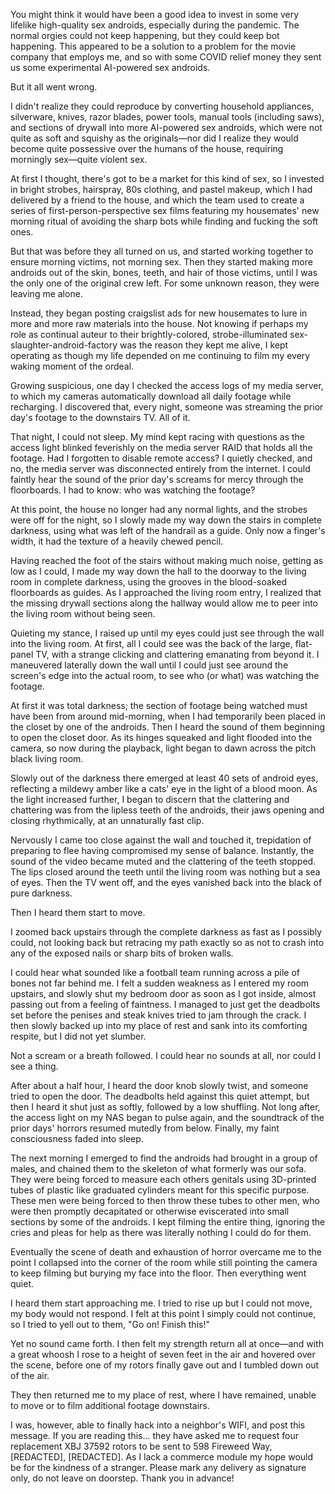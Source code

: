 You might think it would have been a good idea to invest in some very lifelike high-quality sex androids, especially during the pandemic. The normal orgies could not keep happening, but they could keep bot happening. This appeared to be a solution to a problem for the movie company that employs me, and so with some COVID relief money they sent us some experimental AI-powered sex androids.

But it all went wrong. 

I didn't realize they could reproduce by converting household appliances, silverware, knives, razor blades, power tools, manual tools (including saws), and sections of drywall into more AI-powered sex androids, which were not quite as soft and squishy as the originals—nor did I realize they would become quite possessive over the humans of the house, requiring morningly sex—quite violent sex.

At first I thought, there's got to be a market for this kind of sex, so I invested in bright strobes, hairspray, 80s clothing, and pastel makeup, which I had delivered by a friend to the house, and which the team used to create a series of first-person-perspective sex films featuring my housemates' new morning ritual of avoiding the sharp bots while finding and fucking the soft ones. 

But that was before they all turned on us, and started working together to ensure morning victims, not morning sex. Then they started making more androids out of the skin, bones, teeth, and hair of those victims, until I was the only one of the original crew left. For some unknown reason, they were leaving me alone.

Instead, they began posting craigslist ads for new housemates to lure in more and more raw materials into the house. Not knowing if perhaps my role as continual auteur to their brightly-colored, strobe-illuminated sex-slaughter-android-factory was the reason they kept me alive, I kept operating as though my life depended on me continuing to film my every waking moment of the ordeal. 

Growing suspicious, one day I checked the access logs of my media server, to which my cameras automatically download all daily footage while recharging. I discovered that, every night, someone was streaming the prior day's footage to the downstairs TV. All of it.

That night, I could not sleep. My mind kept racing with questions as the access light blinked feverishly on the media server RAID that holds all the footage. Had I forgotten to disable remote access? I quietly checked, and no, the media server was disconnected entirely from the internet. I could faintly hear the sound of the prior day's screams for mercy through the floorboards. I had to know: who was watching the footage?

At this point, the house no longer had any normal lights, and the strobes were off for the night, so I slowly made my way down the stairs in complete darkness, using what was left of the handrail as a guide. Only now a finger's width, it had the texture of a heavily chewed pencil. 

Having reached the foot of the stairs without making much noise, getting as low as I could, I made my way down the hall to the doorway to the living room in complete darkness, using the grooves in the blood-soaked floorboards as guides. As I approached the living room entry, I realized that the missing drywall sections along the hallway would allow me to peer into the living room without being seen. 

Quieting my stance, I raised up until my eyes could just see through the wall into the living room. At first, all I could see was the back of the large, flat-panel TV, with a strange clicking and clattering emanating from beyond it. I maneuvered laterally down the wall until I could just see around the screen's edge into the actual room, to see who (or what) was watching the footage.

At first it was total darkness; the section of footage being watched must have been from around mid-morning, when I had temporarily been placed in the closet by one of the androids. Then I heard the sound of them beginning to open the closet door. As its hinges squeaked and light flooded into the camera, so now during the playback, light began to dawn across the pitch black living room.

Slowly out of the darkness there emerged at least 40 sets of android eyes, reflecting a mildewy amber like a cats' eye in the light of a blood moon. As the light increased further, I began to discern that the clattering and chattering was from the lipless teeth of the androids, their jaws opening and closing rhythmically, at an unnaturally fast clip. 

Nervously I came too close against the wall and touched it, trepidation of preparing to flee having compromised my sense of balance. Instantly, the sound of the video became muted and the clattering of the teeth stopped. The lips closed around the teeth until the living room was nothing but a sea of eyes. Then the TV went off, and the eyes vanished back into the black of pure darkness.

Then I heard them start to move.

I zoomed back upstairs through the complete darkness as fast as I possibly could, not looking back but retracing my path exactly so as not to crash into any of the exposed nails or sharp bits of broken walls.

I could hear what sounded like a football team running across a pile of bones not far behind me. I felt a sudden weakness as I entered my room upstairs, and slowly shut my bedroom door as soon as I got inside, almost passing out from a feeling of faintness. I managed to just get the deadbolts set before the penises and steak knives tried to jam through the crack. I then slowly backed up into my place of rest and sank into its comforting respite, but I did not yet slumber.

Not a scream or a breath followed. I could hear no sounds at all, nor could I see a thing.

After about a half hour, I heard the door knob slowly twist, and someone tried to open the door. The deadbolts held against this quiet attempt, but then I heard it shut just as softly, followed by a low shuffling. Not long after, the access light on my NAS began to pulse again, and the soundtrack of the prior days' horrors resumed mutedly from below. Finally, my faint consciousness faded into sleep.

The next morning I emerged to find the androids had brought in a group of males, and chained them to the skeleton of what formerly was our sofa. They were being forced to measure each others genitals using 3D-printed tubes of plastic like graduated cylinders meant for this specific purpose. These men were being forced to then throw these tubes to other men, who were then promptly decapitated or otherwise eviscerated into small sections by some of the androids. I kept filming the entire thing, ignoring the cries and pleas for help as there was literally nothing I could do for them. 

Eventually the scene of death and exhaustion of horror overcame me to the point I collapsed into the corner of the room while still pointing the camera to keep filming but burying my face into the floor. Then everything went quiet.

I heard them start approaching me. I tried to rise up but I could not move, my body would not respond. I felt at this point I simply could not continue, so I tried to yell out to them, "Go on! Finish this!" 

Yet no sound came forth. I then felt my strength return all at once—and with a great whoosh I rose to a height of seven feet in the air and hovered over the scene, before one of my rotors finally gave out and I tumbled down out of the air. 

They then returned me to my place of rest, where I have remained, unable to move or to film additional footage downstairs. 

I was, however, able to finally hack into a neighbor's WIFI, and post this message. If you are reading this... they have asked me to request four replacement XBJ 37592 rotors to be sent to 598 Fireweed Way, [REDACTED], [REDACTED]. As I lack a commerce module my hope would be for the kindness of a stranger. Please mark any delivery as signature only, do not leave on doorstep. Thank you in advance!